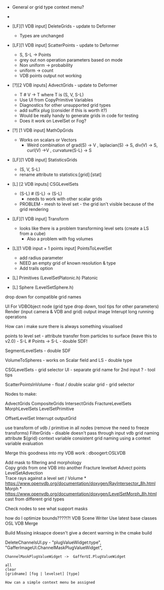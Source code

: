 
* General or grid type context menu?
- 

* [LF][1 VDB input] DeleteGrids - update to Deformer 
    * Types are unchanged
* [LF][1 VDB input] ScatterPoints - update to Deformer
    * S, S-L -> Points
    * grey out non operation parameters based on mode
    * Non uniform -> probability
    * uniform -> count
    * VDB points output not working
* [?][2 VDB inputs] AdvectGrids - update to Deformer
    * T # V -> T where T is (S, V, S-L) 
    * Use UI from CopyPrimitive Variables
    * Diagnostics for other unsupported grid types
    * add suffix plug (consider if this is worth it?)
    * Would be really handy to generate grids in code for testing
    * Does it work on LevelSet or Fog?       
* [?] [1 VDB input] MathOpGrids
    * Works on scalars or Vectors 
        * Weird combination of grad(S) -> V , laplacian(S) -> S, div(V) -> S, curl(V) ->V , curvature(S-L) -> S
* [LF][1 VDB input] StatisticsGrids
    * (S, V, S-L) 
    * rename attribute to statistics:[grid]:[stat]
* [L] [2 VDB inputs] CSGLevelSets
    * (S-L) # (S-L) -> (S-L)
        * needs to work with other scalar grids
    * PROBLEM - mesh to level set - the grid isn't visible because of the grid rendering
* [LF][1 VDB input] Transform  
    * looks like there is a problem transforming level sets (create a LS from a cube)
        * Also a problem with fog volumes
* [L][1 VDB input + 1 points input] PointsToLevelSet
    * add radius parameter
    * NEED an empty grid of known resolution & type
    * Add trails option                    

* [L] Primitives (LevelSetPlatonic.h)
    Platonic
* [L] Sphere (LevelSetSphere.h)
      

drop down for compatible grid names

UI For VDBObject node (grid type drop down, tool tips for other parameters)
Render (input camera & VDB and grid) output image
Interupt long running operations

How can i make sure there is always something visualised

points to level set 
    - attribute transfer from particles to surface (leave this to v2.0)
    - S-L # Points -> S-L
    - double SDF!

SegmentLevelSets
    - double SDF
    
VolumeToSpheres
    - works on Scalar field and LS
    - double type

CSGLevelSets
    - grid selector UI
    - separate grid name for 2nd input ?
    - tool tips
    
ScatterPointsInVolume 
    - float / double scalar grid
    - grid selector
    
    
Nodes to make:

   AdvectGrids
   CompositeGrids
   IntersectGrids
   FractureLevelSets
   MorphLevelSets
   LevelSetPrimitive
    
   OffsetLevelSet 
        Interrupt
        outputGrid   
  
use transform of vdb / primitive in all nodes (remove the need to freeze transforms)
FilterGrids - disable doesn't pass through input vdb
grid naming attribute ${grid} context variable 
consistent grid naming using a context variable evaluation

Merge this goodness into my VDB work : dboogert:OSLVDB

Add mask to filtering and morphology            
Copy grids from one VDB into another
Fracture levelset
Advect points
LevelSetAdvection                              
Trace rays against a level set / Volume
    * https://www.openvdb.org/documentation/doxygen/RayIntersector_8h.html                                                                                                                                                                                                                                                                                                                                                                                      
Morph
    * https://www.openvdb.org/documentation/doxygen/LevelSetMorph_8h.html
cast from different grid types

Check nodes to see what support masks

how do I optimize bounds????!?!
VDB Scene Writer
Use latest base classes 
OSL VDB Merge

Build 
    Missing inksapce doesn't give a decent warning in the cmake build 
    
    
DeleteChannelsUI.py
    - "plugValueWidget:type", "GafferImageUI.ChannelMaskPlugValueWidget",
    
    ChannelMaskPlugValueWidget ->  GafferUI.PlugValueWidget
    
    all
    clear
    [gridname] [fog | levelset] [type]  
    
    How can a simple context menu be assigned 